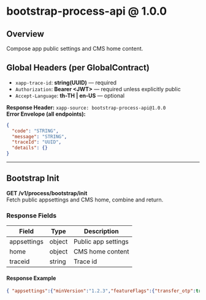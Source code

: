 # bootstrap-process-api @ 1.0.0

## Overview
Compose app public settings and CMS home content.

## Global Headers (per GlobalContract)
- `xapp-trace-id`: **string(UUID)** — required
- `Authorization`: **Bearer &lt;JWT&gt;** — required unless explicitly public
- `Accept-Language`: **th-TH | en-US** — optional

**Response Header:** `xapp-source: bootstrap-process-api@1.0.0`  
**Error Envelope (all endpoints):**
```json
{
  "code": "STRING",
  "message": "STRING",
  "traceId": "UUID",
  "details": {}
}
```

---
## Bootstrap Init
**GET /v1/process/bootstrap/init**  
Fetch public appsettings and CMS home, combine and return.



### Response Fields
| Field | Type | Description |
|---|---|---|
| appsettings | object | Public app settings |
| home | object | CMS home content |
| traceid | string | Trace id |

#### Response Example
```json
{ "appsettings":{"minVersion":"1.2.3","featureFlags":{"transfer_otp":true}}, "home":{"banners":[{"id":"bnr1"}],"sections":[]}, "traceid":"1f3c..." }
```
